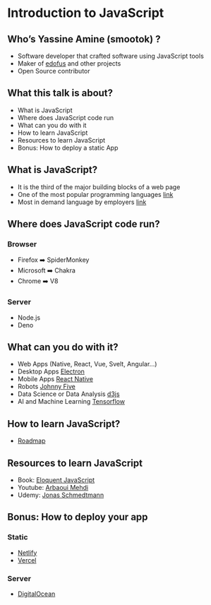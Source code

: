 
# Introduction to JavaScript

## Who’s Yassine Amine (smootok) ?

* Software developer that crafted software using JavaScript tools
* Maker of [edofus](https://edofus.com) and other projects
* Open Source contributor


## What this talk is about?

* What is JavaScript
* Where does JavaScript code run
* What can you do with it
* How to learn JavaScript
* Resources to learn JavaScript
* Bonus: How to deploy a static App

## What is JavaScript?

* It is the third of the major building blocks of a web page
* One of the most popular programming languages [link](https://insights.stackoverflow.com/survey/2019#most-popular-technologies) 
* Most in demand language by employers [link](https://research.hackerrank.com/developer-skills/2019/) 

## Where does JavaScript code run?

### Browser

* Firefox ➡️ SpiderMonkey
* Microsoft ➡️ Chakra
* Chrome ➡️ V8

### Server

* Node.js
* Deno

## What can you do with it?

* Web Apps (Native, React, Vue, Svelt, Angular...)
* Desktop Apps [Electron](https://electronjs.org/) 
* Mobile Apps [React Native](https://facebook.github.io/react-native/) 
* Robots [Johnny Five](http://johnny-five.io/) 
* Data Science or Data Analysis [d3js](https://d3js.org/) 
* AI and Machine Learning [Tensorflow](https://js.tensorflow.org/) 

## How to learn JavaScript?

* [Roadmap](https://github.com/kamranahmedse/developer-roadmap)

## Resources to learn JavaScript

* Book: [Eloquent JavaScript](https://eloquentjavascript.net/)
* Youtube: [Arbaoui Mehdi](https://www.youtube.com/watch?v=NsHBxggGt5w&list=PLpXCAa5_yklf_vMBI4s4d5EhBOpyGe4br)
* Udemy: [Jonas Schmedtmann](https://www.udemy.com/course/the-complete-javascript-course/)

## Bonus: How to deploy your app

### Static

* [Netlify](https://www.netlify.com/)
* [Vercel](https://vercel.com/)

### Server

* [DigitalOcean](https://www.digitalocean.com/)
